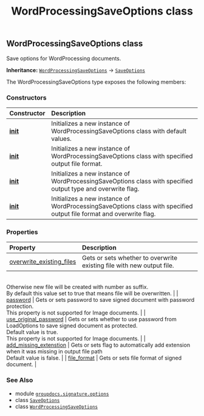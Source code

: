 ﻿---
title: WordProcessingSaveOptions class
second_title: GroupDocs.Signature for Python via .NET API References
description: 
type: docs
url: /python-net/groupdocs.signature.options/wordprocessingsaveoptions/
is_root: false
weight: 480
---

## WordProcessingSaveOptions class

Save options for WordProcessing documents.



**Inheritance:** [`WordProcessingSaveOptions`](/signature/python-net/groupdocs.signature.options/wordprocessingsaveoptions) → 
[`SaveOptions`](/signature/python-net/groupdocs.signature.options/saveoptions)



The WordProcessingSaveOptions type exposes the following members:

### Constructors
| Constructor | Description |
| :- | :- |
| [__init__](/signature/python-net/groupdocs.signature.options/wordprocessingsaveoptions/__init__/#) | Initializes a new instance of WordProcessingSaveOptions class with default values. |
| [__init__](/signature/python-net/groupdocs.signature.options/wordprocessingsaveoptions/__init__/#groupdocs.signature.domain.WordProcessingSaveFileFormat) | Initializes a new instance of WordProcessingSaveOptions class with specified output file format. |
| [__init__](/signature/python-net/groupdocs.signature.options/wordprocessingsaveoptions/__init__/#bool) | Initializes a new instance of WordProcessingSaveOptions class with specified output type and overwrite flag. |
| [__init__](/signature/python-net/groupdocs.signature.options/wordprocessingsaveoptions/__init__/#groupdocs.signature.domain.WordProcessingSaveFileFormat-bool) | Initializes a new instance of WordProcessingSaveOptions class with specified output file format and overwrite flag. |


### Properties
| Property | Description |
| :- | :- |
| [overwrite_existing_files](/signature/python-net/groupdocs.signature.options/wordprocessingsaveoptions/overwrite_existing_files) | Gets or sets whether to overwrite existing file with new output file. <br/>Otherwise new file will be created with number as suffix.<br/>By default this value set to true that means file will be overwritten. |
| [password](/signature/python-net/groupdocs.signature.options/wordprocessingsaveoptions/password) | Gets or sets password to save signed document with password protection.<br/>This property is not supported for Image documents. |
| [use_original_password](/signature/python-net/groupdocs.signature.options/wordprocessingsaveoptions/use_original_password) | Gets or sets whether to use password from LoadOptions to save signed document as protected.<br/>Default value is true.<br/>This property is not supported for Image documents. |
| [add_missing_extenstion](/signature/python-net/groupdocs.signature.options/wordprocessingsaveoptions/add_missing_extenstion) | Gets or sets flag to automatically add extension when it was missing in output file path<br/>Default value is false. |
| [file_format](/signature/python-net/groupdocs.signature.options/wordprocessingsaveoptions/file_format) | Gets or sets file format of signed document. |



### See Also
* module [`groupdocs.signature.options`](..)
* class [`SaveOptions`](/signature/python-net/groupdocs.signature.options/saveoptions)
* class [`WordProcessingSaveOptions`](/signature/python-net/groupdocs.signature.options/wordprocessingsaveoptions)

